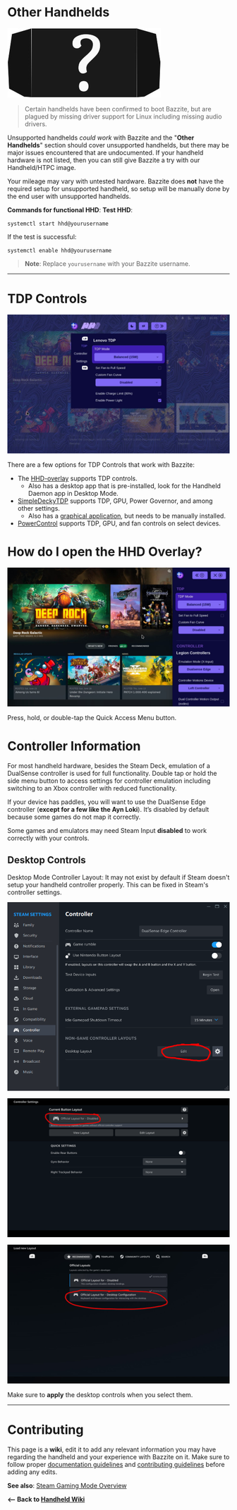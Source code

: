 # Other Handhelds

![generic handheld|348x158, 100%](../../img/generic_handheld.jpeg)

> Certain handhelds have been confirmed to boot Bazzite, but are plagued by missing driver support for Linux including missing audio drivers.

Unsupported handhelds _could work_ with Bazzite and the "**Other Handhelds**" section should cover unsupported handhelds, but there may be major issues encountered that are undocumented. If your handheld hardware is not listed, then you can still give Bazzite a try with our Handheld/HTPC image.

Your mileage may vary with untested hardware. Bazzite does **not** have the required setup for unsupported handheld, so setup will be manually done by the end user with unsupported handhelds.

**Commands for functional HHD**:
**Test HHD**:

```command
systemctl start hhd@yourusername
```

If the test is successful:

```command
systemctl enable hhd@yourusername
```

> **Note**: Replace `yourusername` with your Bazzite username.

<hr>

# TDP Controls

![TDP|690x431, 75%](../../img/TDP.jpg)

There are a few options for TDP Controls that work with Bazzite:

- The [HHD-overlay](https://github.com/hhd-dev/hhd/blob/master/readme.md) supports TDP controls.
  - Also has a desktop app that is pre-installed, look for the Handheld Daemon app in Desktop Mode.
- [SimpleDeckyTDP](https://github.com/aarron-lee/SimpleDeckyTDP) supports TDP, GPU, Power Governor, and among other settings.
  - Also has a [graphical application](https://github.com/aarron-lee/SimpleDeckyTDP-Desktop), but needs to be manually installed.
- [PowerControl](https://github.com/mengmeet/PowerControl) supports TDP, GPU, and fan controls on select devices.

# How do I open the HHD Overlay?

![Overlay|690x431, 75%](../../img/Overlay.jpg)

Press, hold, or double-tap the Quick Access Menu button.

# Controller Information

For most handheld hardware, besides the Steam Deck, emulation of a DualSense controller is used for full functionality. Double tap or hold the side menu button to access settings for controller emulation including switching to an Xbox controller with reduced functionality.

If your device has paddles, you will want to use the DualSense Edge controller (**except for a few like the Ayn Loki**). It’s disabled by default because some games do not map it correctly.

Some games and emulators may need Steam Input **disabled** to work correctly with your controls.

## Desktop Controls

Desktop Mode Controller Layout: It may not exist by default if Steam doesn't setup your handheld controller properly. This can be fixed in Steam's controller settings.

![desktop_controls_step_1|588x500, 75%](../../img/desktop_controls_step_1.png)

![desktop_controls_step_2|690x431, 75%](../../img/desktop_controls_step_2.png)

![desktop_controls_step_3|690x431, 75%](../../img/desktop_controls_step_3.jpg)

Make sure to **apply** the desktop controls when you select them.

<hr>

# Contributing

This page is a **wiki**, edit it to add any relevant information you may have regarding the handheld and your experience with Bazzite on it. Make sure to follow proper [documentation guidelines](https://universal-blue.discourse.group/docs?topic=890) and [contributing guidelines](https://universal-blue.discourse.group/docs?topic=81) before adding any edits.

**See also**: [Steam Gaming Mode Overview](../Steam_Gaming_Mode/index.md)

**<-- Back to [Handheld Wiki](index.md)**
